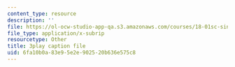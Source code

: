 ```yaml
---
content_type: resource
description: ''
file: https://ol-ocw-studio-app-qa.s3.amazonaws.com/courses/18-01sc-single-variable-calculus-fall-2010/6fa10b0a83e95e2e902520b636e575c8_MK_0QHbUnIA.vtt
file_type: application/x-subrip
resourcetype: Other
title: 3play caption file
uid: 6fa10b0a-83e9-5e2e-9025-20b636e575c8
---
```

